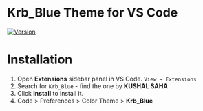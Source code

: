 # Krb_Blue Theme for VS Code
[![Version](https://vsmarketplacebadge.apphb.com/version/KUSHALSAHA.krbblue.svg)](https://marketplace.visualstudio.com/items?itemName=KUSHALSAHA.krbviolet)


# Installation

1. Open **Extensions** sidebar panel in VS Code. `View → Extensions`
2. Search for `Krb_Blue` - find the one by **KUSHAL SAHA**
3. Click **Install** to install it.
4. Code > Preferences > Color Theme > **Krb_Blue**
